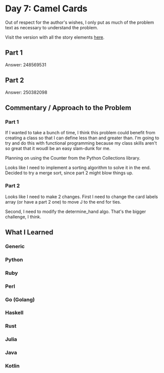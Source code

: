 # Day 7: Camel Cards

Out of respect for the author's wishes, I only put as much of the problem text as necessary to understand the problem.

Visit the version with all the story elements [here](https://adventofcode.com/2023/day/7).

## Part 1
Answer: 248569531
## Part 2
Answer: 250382098 
## Commentary / Approach to the Problem
### Part 1
If I wanted to take a bunch of time, I think this problem could benefit from creating a class so that I can define less than and greater than. I'm going to try and do this with functional programming because my class skills aren't so great that it woudl be an easy slam-dunk for me.

Planning on using the Counter from the Python Collections library.

Looks like I need to implement a sorting algorithm to solve it in the end. Decided to try a merge sort, since part 2 might blow things up. 
### Part 2
Looks like I need to make 2 changes. First I need to change the card labels array (or have a part 2 one) to move J to the end for ties.

Second, I need to modify the determine_hand algo. That's the bigger challenge, I think.
## What I Learned

### Generic

### Python

### Ruby

### Perl

### Go (Golang)

### Haskell

### Rust

### Julia

### Java

### Kotlin
    